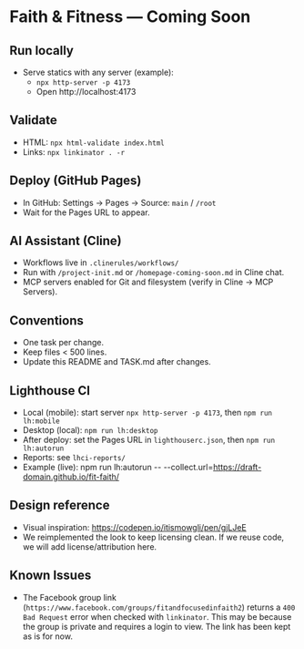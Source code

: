 # Faith & Fitness — Coming Soon

## Run locally
- Serve statics with any server (example):
  - `npx http-server -p 4173`
  - Open http://localhost:4173

## Validate
- HTML: `npx html-validate index.html`
- Links: `npx linkinator . -r`

## Deploy (GitHub Pages)
- In GitHub: Settings → Pages → Source: `main` / `/root`
- Wait for the Pages URL to appear.

## AI Assistant (Cline)
- Workflows live in `.clinerules/workflows/`
- Run with `/project-init.md` or `/homepage-coming-soon.md` in Cline chat.
- MCP servers enabled for Git and filesystem (verify in Cline → MCP Servers).

## Conventions
- One task per change.
- Keep files < 500 lines.
- Update this README and TASK.md after changes.

## Lighthouse CI
- Local (mobile): start server `npx http-server -p 4173`, then `npm run lh:mobile`
- Desktop (local): `npm run lh:desktop`
- After deploy: set the Pages URL in `lighthouserc.json`, then `npm run lh:autorun`
- Reports: see `lhci-reports/`
- Example (live):
  npm run lh:autorun -- --collect.url=https://draft-domain.github.io/fit-faith/


## Design reference
- Visual inspiration: https://codepen.io/itismowgli/pen/gjLJeE
- We reimplemented the look to keep licensing clean. If we reuse code, we will add license/attribution here.

## Known Issues
- The Facebook group link (`https://www.facebook.com/groups/fitandfocusedinfaith2`) returns a `400 Bad Request` error when checked with `linkinator`. This may be because the group is private and requires a login to view. The link has been kept as is for now.
